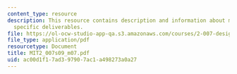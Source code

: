 ```yaml
---
content_type: resource
description: This resource contains description and information about milestone 2
  specific deliverables.
file: https://ol-ocw-studio-app-qa.s3.amazonaws.com/courses/2-007-design-and-manufacturing-i-spring-2009/ac00d1f17ad397907ac1a498273a0a27_MIT2_007s09_m07.pdf
file_type: application/pdf
resourcetype: Document
title: MIT2_007s09_m07.pdf
uid: ac00d1f1-7ad3-9790-7ac1-a498273a0a27
---
```

